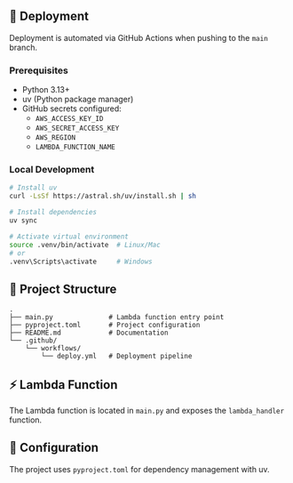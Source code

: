 ## 🚀 Deployment

Deployment is automated via GitHub Actions when pushing to the `main` branch.

### Prerequisites

- Python 3.13+
- uv (Python package manager)
- GitHub secrets configured:
  - `AWS_ACCESS_KEY_ID`
  - `AWS_SECRET_ACCESS_KEY`
  - `AWS_REGION`
  - `LAMBDA_FUNCTION_NAME`

### Local Development

```bash
# Install uv
curl -LsSf https://astral.sh/uv/install.sh | sh

# Install dependencies
uv sync

# Activate virtual environment
source .venv/bin/activate  # Linux/Mac
# or
.venv\Scripts\activate     # Windows
```

## 📁 Project Structure

```
.
├── main.py              # Lambda function entry point
├── pyproject.toml       # Project configuration
├── README.md            # Documentation
└── .github/
    └── workflows/
        └── deploy.yml   # Deployment pipeline
```

## ⚡ Lambda Function

The Lambda function is located in `main.py` and exposes the `lambda_handler` function.

## 🔧 Configuration

The project uses `pyproject.toml` for dependency management with uv.